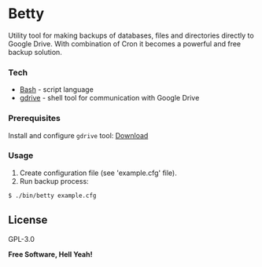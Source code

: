 # Betty
Utility tool for making backups of databases, files and directories directly to Google Drive. With combination of Cron it becomes a powerful and free backup solution.

### Tech
   
* [Bash] - script language
* [gdrive] - shell tool for communication with Google Drive

### Prerequisites

Install and configure `gdrive` tool: [Download](https://github.com/prasmussen/gdrive)

### Usage

1. Create configuration file (see 'example.cfg' file).
2. Run backup process:
```sh
$ ./bin/betty example.cfg
```

License
----

GPL-3.0


**Free Software, Hell Yeah!**

[//]:#


   [Bash]: <https://www.gnu.org/software/bash/>
   [gdrive]: <https://github.com/prasmussen/gdrive>


